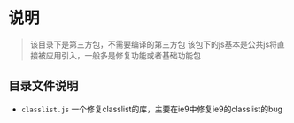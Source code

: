 # 说明

> 该目录下是第三方包，不需要编译的第三方包
> 该包下的js基本是公共js将直接被应用引入，一般多是修复功能或者基础功能包


## 目录文件说明
- `classlist.js` 一个修复classlist的库，主要在ie9中修复ie9的classlist的bug
